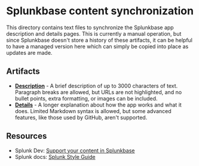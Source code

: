 # Splunkbase content synchronization

This directory contains text files to synchronize the Splunkbase app description and details pages.
This is currently a manual operation, but since Splunkbase doesn't store a history of these artifacts, it can be helpful to have a managed version here which can simply be copied into place as updates are made.

## Artifacts

-   **[Description](./description.txt)** - A brief description of up to 3000 characters of text. Paragraph breaks are allowed, but URLs are not highlighted, and no bullet points, extra formatting, or images can be included.
-   **[Details](./details.md)** - A longer explanation about how the app works and what it does. Limited Markdown syntax is allowed, but some advanced features, like those used by GitHub, aren't supported.

## Resources

-   Splunk Dev: [Support your content in Splunkbase](https://dev.splunk.com/enterprise/docs/releaseapps/splunkbase/supportyourcontent/)
-   Splunk docs: [Splunk Style Guide](https://docs.splunk.com/Documentation/StyleGuide/current/StyleGuide/Howtouse)
